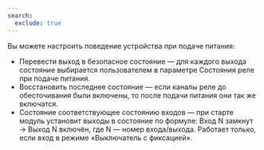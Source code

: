 ```yaml
---
search:
  exclude: true
---
```

<!--include-start-->
Вы можете настроить поведение устройства при подаче питания:

- Перевести выход в безопасное состояние — для каждого выхода состояние выбирается пользователем в параметре Состояния реле при подаче питания.
- Восстановить последнее состояние — если каналы реле до обесточивания были включены, то после подачи питания они так же включатся.
- Состояние соответствующее состоянию входов — при старте модуль установит выходы в состояние по формуле: Вход N замкнут → Выход N включён, где N — номер входа/выхода. Работает только, если вход в режиме «Выключатель с фиксацией».
<!--include-end-->
